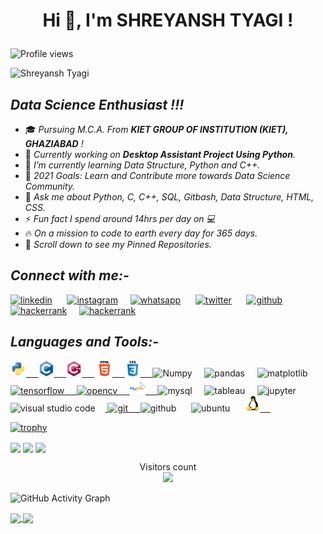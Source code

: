 # <p align="center"> **Hi 👋, I'm SHREYANSH TYAGI !** </p>
![Profile views](https://gpvc.arturio.dev/shreyansh-tyagi) 

![Shreyansh Tyagi](https://user-images.githubusercontent.com/71514413/119877602-de1d2500-bf46-11eb-8e56-d32ac2ef14f9.png)

## *Data Science Enthusiast !!!*
* 🎓 *Pursuing M.C.A. From **KIET GROUP OF INSTITUTION (KIET), GHAZIABAD** !*
* 💼 *Currently working on **Desktop Assistant Project Using Python**.*
* 🌱 *I’m currently learning Data Structure, Python and C++.*
* 🎯 *2021 Goals: Learn and Contribute more towards Data Science Community.*
* 💬 *Ask me about Python, C, C++, SQL, Gitbash, Data Structure, HTML, CSS.*
* ⚡ *Fun fact I spend around 14hrs per day on 💻*
* 🔥 *On a mission to code to earth every day for 365 days.*
* 📌 *Scroll down to see my Pinned Repositories.*



## *Connect with me:-*
 [<img src='https://cdn.jsdelivr.net/npm/simple-icons@3.0.1/icons/linkedin.svg' alt='linkedin' height='25'>](https://www.linkedin.com/in/shreyansh-tyagi-8577111a1/)&nbsp;&nbsp;&nbsp;&nbsp;&nbsp; [<img src='https://cdn.jsdelivr.net/npm/simple-icons@3.0.1/icons/instagram.svg' alt='instagram' height='25'>](https://www.instagram.com/shreyy_tyagi/)&nbsp;&nbsp;&nbsp;&nbsp;&nbsp;[<img src='https://cdn.jsdelivr.net/npm/simple-icons@3.0.1/icons/whatsapp.svg' alt='whatsapp' height='25'>](https://api.whatsapp.com/send?phone=919871920938&text=Hello%20Shreyansh!%20)&nbsp;&nbsp;&nbsp;&nbsp;&nbsp;  [<img src='https://cdn.jsdelivr.net/npm/simple-icons@3.0.1/icons/twitter.svg' alt='twitter' height='25'>](https://twitter.com/@shreyanshtyag14)&nbsp;&nbsp;&nbsp;&nbsp;&nbsp; [<img src='https://cdn.jsdelivr.net/npm/simple-icons@3.0.1/icons/github.svg' alt='github' height='25'>](https://github.com/shreyansh-tyagi)&nbsp;&nbsp;&nbsp;&nbsp;&nbsp; [<img src='https://cdn.jsdelivr.net/npm/simple-icons@3.0.1/icons/hackerrank.svg' alt='hackerrank' height='25'>](https://www.hackerrank.com/shreyansh_tyagi?hr_r=1)&nbsp;&nbsp;&nbsp;&nbsp;&nbsp;[<img src= 'https://user-images.githubusercontent.com/71514413/122652357-1b4a9080-d15c-11eb-83ce-fbc077650dfc.png'  alt='hackerrank' height='25'>](https://leetcode.com/sunnytyagi886/)



## *Languages and Tools:-*
<p align="left"><a href="https://www.python.org" target="_blank"> <img src="https://raw.githubusercontent.com/devicons/devicon/master/icons/python/python-original.svg" alt="python" width="25" height="25"/>&nbsp;&nbsp;&nbsp;&nbsp; </a> <a href="https://www.cprogramming.com/" target="_blank"> <img src="https://raw.githubusercontent.com/devicons/devicon/master/icons/c/c-original.svg" alt="c" width="25" height="25"/>&nbsp;&nbsp;&nbsp;&nbsp; </a> <a href="https://www.w3schools.com/cpp/" target="_blank"> <img src="https://raw.githubusercontent.com/devicons/devicon/master/icons/cplusplus/cplusplus-original.svg" alt="cplusplus" width="25" height="25"/> &nbsp;&nbsp;&nbsp;&nbsp;</a> <a href="https://www.w3.org/html/" target="_blank"> <img src="https://raw.githubusercontent.com/devicons/devicon/master/icons/html5/html5-original-wordmark.svg" alt="html5" width="25" height="25"/>&nbsp;&nbsp;&nbsp;&nbsp; </a><a href="https://www.w3schools.com/css/" target="_blank"> <img src="https://raw.githubusercontent.com/devicons/devicon/master/icons/css3/css3-original-wordmark.svg" alt="css3" width="25" height="25"/>&nbsp;&nbsp;&nbsp;&nbsp; </a> <img src="https://user-images.githubusercontent.com/71514413/119974915-e6bb3d00-bfd2-11eb-878f-0300f4edc4a1.png"  alt="Numpy" width="25" height="25"/>&nbsp;&nbsp;&nbsp;&nbsp; <img src="https://user-images.githubusercontent.com/71514413/119975549-a01a1280-bfd3-11eb-84a9-bd80d6cef358.png" alt="pandas" width="25" height="25"/>&nbsp;&nbsp;&nbsp;&nbsp; <img src="https://user-images.githubusercontent.com/71514413/119975929-13bc1f80-bfd4-11eb-8f5c-6916ca7fa666.jpg" alt="matplotlib" width="25" height="25"/>&nbsp;&nbsp;&nbsp;&nbsp; <a href="https://www.tensorflow.org" target="_blank"> <img src="https://www.vectorlogo.zone/logos/tensorflow/tensorflow-icon.svg" alt="tensorflow" width="25" height="25"/>&nbsp;&nbsp;&nbsp;&nbsp; </a> <a href="https://opencv.org/" target="_blank"> <img src="https://www.vectorlogo.zone/logos/opencv/opencv-icon.svg" alt="opencv" width="25" height="25"/>&nbsp;&nbsp;&nbsp;&nbsp; </a>  <a href="https://www.mysql.com/" target="_blank"> <img src="https://raw.githubusercontent.com/devicons/devicon/master/icons/mysql/mysql-original-wordmark.svg" alt="mysql" width="25" height="25"/>&nbsp;&nbsp;&nbsp;&nbsp; </a> <img src="https://user-images.githubusercontent.com/71514413/119965689-29c3e300-bfc8-11eb-8526-b156abebe456.png"  alt="mysql" width="25" height="25"/>&nbsp;&nbsp;&nbsp;&nbsp; <img src="https://user-images.githubusercontent.com/71514413/119976309-8f1dd100-bfd4-11eb-9f5b-54512e9e90c3.png" alt="tableau" width="40" height="25"/>&nbsp;&nbsp;&nbsp;&nbsp; <img src="https://user-images.githubusercontent.com/71514413/119977942-a1990a00-bfd6-11eb-9e9b-780283d2ea14.png" alt="jupyter" width="25" height="25"/>&nbsp;&nbsp;&nbsp;&nbsp; <img src="https://user-images.githubusercontent.com/71514413/119978753-a27e6b80-bfd7-11eb-8657-746a5a3b06ef.png"  alt="visual studio code" width="25" height="25"/>&nbsp;&nbsp;&nbsp;&nbsp;<a href="https://git-scm.com/" target="_blank"> <img src="https://www.vectorlogo.zone/logos/git-scm/git-scm-icon.svg" alt="git" width="25" height="25"/>&nbsp;&nbsp;&nbsp;&nbsp; </a><img src ="https://user-images.githubusercontent.com/71514413/119964565-f6cd1f80-bfc6-11eb-9768-b57a54fb2559.png" alt="github" width="25" height="25"/> &nbsp;&nbsp;&nbsp;&nbsp; <img src="https://user-images.githubusercontent.com/71514413/119978936-dfe2f900-bfd7-11eb-8f33-c79538797b49.png" alt="ubuntu" width="25" height="25"/> &nbsp;&nbsp;&nbsp;&nbsp; <a href="https://www.linux.org/" target="_blank"> <img src="https://raw.githubusercontent.com/devicons/devicon/master/icons/linux/linux-original.svg" alt="linux" width="25" height="25"/>&nbsp;&nbsp;&nbsp;&nbsp; </a>  </p>




[![trophy](https://github-profile-trophy.vercel.app/?username=shreyansh-tyagi)](https://github.com/ryo-ma/github-profile-trophy)


<img align ="center" src ="https://github-readme-stats.vercel.app/api?username=shreyansh-tyagi&theme=blue-green&show_icons=true" />
<img align ="center" src="https://github-readme-streak-stats.herokuapp.com/?user=shreyansh-tyagi" />


<a href="https://github.com/anuraghazra/github-readme-stats">
<img align="center" src="https://github-readme-stats.vercel.app/api/top-langs/?username=shreyansh-tyagi&layout=compact&theme=blue-green&]" />
</a>

<p align="center"> 
  Visitors count<br>
  <img src="https://profile-counter.glitch.me/shreyansh-tyagi/count.svg" />
</p>


![GitHub Activity Graph](https://activity-graph.herokuapp.com/graph?username=shreyansh-tyagi)  



<a href="https://github.com/shreyansh-tyagi/leetcode-problem">
  <img align="center" src="https://github-readme-stats.vercel.app/api/pin/?username=shreyansh-tyagi&repo=leetcode-problem&theme=blue-green&show_owner=shreyansh-tyagi" />
</a>
<a href="https://github.com/shreyansh-tyagi/C_programs-linux-ubuntu-">
  <img align="center" src="https://github-readme-stats.vercel.app/api/pin/?username=shreyansh-tyagi&repo=C_programs-linux-ubuntu-&theme=blue-green&)" />
</a>












